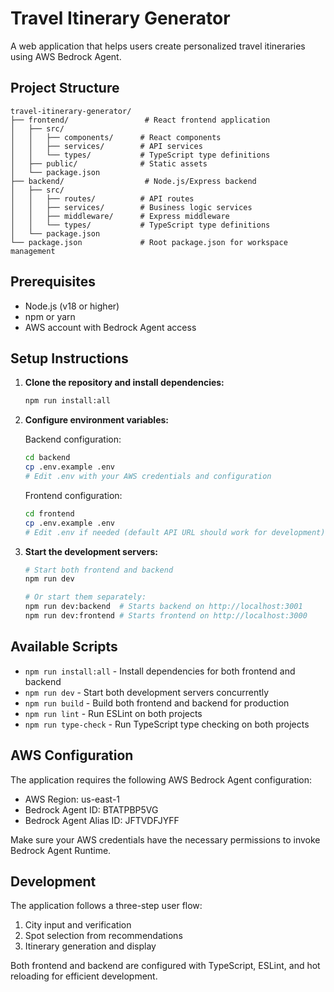 # Travel Itinerary Generator

A web application that helps users create personalized travel itineraries using AWS Bedrock Agent.

## Project Structure

```
travel-itinerary-generator/
├── frontend/                 # React frontend application
│   ├── src/
│   │   ├── components/      # React components
│   │   ├── services/        # API services
│   │   └── types/           # TypeScript type definitions
│   ├── public/              # Static assets
│   └── package.json
├── backend/                  # Node.js/Express backend
│   ├── src/
│   │   ├── routes/          # API routes
│   │   ├── services/        # Business logic services
│   │   ├── middleware/      # Express middleware
│   │   └── types/           # TypeScript type definitions
│   └── package.json
└── package.json             # Root package.json for workspace management
```

## Prerequisites

- Node.js (v18 or higher)
- npm or yarn
- AWS account with Bedrock Agent access

## Setup Instructions

1. **Clone the repository and install dependencies:**
   ```bash
   npm run install:all
   ```

2. **Configure environment variables:**
   
   Backend configuration:
   ```bash
   cd backend
   cp .env.example .env
   # Edit .env with your AWS credentials and configuration
   ```
   
   Frontend configuration:
   ```bash
   cd frontend
   cp .env.example .env
   # Edit .env if needed (default API URL should work for development)
   ```

3. **Start the development servers:**
   ```bash
   # Start both frontend and backend
   npm run dev
   
   # Or start them separately:
   npm run dev:backend  # Starts backend on http://localhost:3001
   npm run dev:frontend # Starts frontend on http://localhost:3000
   ```

## Available Scripts

- `npm run install:all` - Install dependencies for both frontend and backend
- `npm run dev` - Start both development servers concurrently
- `npm run build` - Build both frontend and backend for production
- `npm run lint` - Run ESLint on both projects
- `npm run type-check` - Run TypeScript type checking on both projects

## AWS Configuration

The application requires the following AWS Bedrock Agent configuration:
- AWS Region: us-east-1
- Bedrock Agent ID: BTATPBP5VG
- Bedrock Agent Alias ID: JFTVDFJYFF

Make sure your AWS credentials have the necessary permissions to invoke Bedrock Agent Runtime.

## Development

The application follows a three-step user flow:
1. City input and verification
2. Spot selection from recommendations
3. Itinerary generation and display

Both frontend and backend are configured with TypeScript, ESLint, and hot reloading for efficient development.